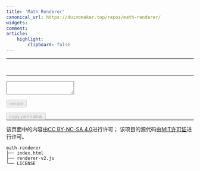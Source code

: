 ```yaml
---
title: 'Math Renderer'
canonical_url: https://duinomaker.top/repos/math-renderer/
widgets:
comment:
article:
    highlight:
        clipboard: false
---
```


<style>.katex { font-size: initial !important; }</style>

---

<p id="out"><br /></p>

---

<textarea id="in" class="textarea"></textarea>

<a id="permalink"></a>
<p id="permalink-hint"></p>
<div class="field has-addons" style="margin-bottom: -1rem;"><p class="control"><button id="render" class="button" onclick="render();" disabled="disabled">render</button></p><p class="control"><button id="copy" class="button" onclick="copyPermalink();" data-clipboard-target="#permalink" disabled="disabled">copy permalink</button></p></div>
<script src="https://cdnjs.cloudflare.com/ajax/libs/crypto-js/4.0.0/crypto-js.min.js"></script>
<script src="https://cdn.jsdelivr.net/npm/clipboard@latest/dist/clipboard.min.js"></script>
<script src="renderer-v2.js"></script>

---

该页面中的内容由<a rel="license" href="https://creativecommons.org/licenses/by-nc-sa/4.0/" title="Creative Commons Attribution-NonCommercial-ShareAlike 4.0 International License" target="_blank">CC BY-NC-SA 4.0</a>进行许可；
该项目的源代码由<a rel="license" href="https://opensource.org/licenses/mit-license.php" title="The MIT License" target="_blank">MIT许可证</a>进行许可。

``` plain project-hierarchy >folded
math-renderer
├── index.html
├── renderer-v2.js
└── LICENSE
```